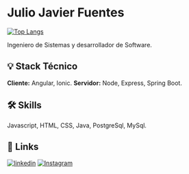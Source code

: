 
# Julio Javier Fuentes

[![Top Langs](https://github-readme-stats.vercel.app/api/top-langs/?username=JulioJavif&layout=compact&langs_count=10)](https://github.com/anuraghazra/github-readme-stats)

Ingeniero de Sistemas y desarrollador de Software.

## 💡 Stack Técnico
**Cliente:** Angular, Ionic.
**Servidor:** Node, Express, Spring Boot.
## 🛠 Skills
Javascript, HTML, CSS, Java, PostgreSql, MySql.
## 🔗 Links
[![linkedin](https://img.shields.io/badge/linkedin-0A66C2?style=for-the-badge&logo=linkedin&logoColor=white)](https://www.linkedin.com/in/juliojavif/)
[![Instagram](https://img.shields.io/badge/instagram-FA4EE7?style=for-the-badge&logo=instagram&logoColor=white)](https://www.instagram.com/juliofts99/)
<!-- ![Anurag's GitHub stats](https://github-readme-stats.vercel.app/api?username=JulioJavif&show_icons=true&theme=radical) -->
